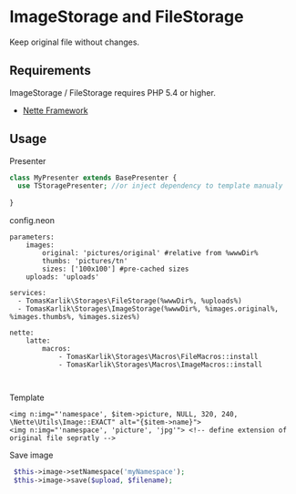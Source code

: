 # ImageStorage and FileStorage
Keep original file without changes.

Requirements
------------

ImageStorage / FileStorage requires PHP 5.4 or higher.

- [Nette Framework](https://github.com/nette/nette)

Usage
-----

Presenter
```php
class MyPresenter extends BasePresenter { 
  use TStoragePresenter; //or inject dependency to template manualy
  
}
```
config.neon
```text
parameters:
	images:	
		original: 'pictures/original' #relative from %wwwDir%
		thumbs: 'pictures/tn'
		sizes: ['100x100'] #pre-cached sizes
	uploads: 'uploads'

services:
  - TomasKarlik\Storages\FileStorage(%wwwDir%, %uploads%)
  - TomasKarlik\Storages\ImageStorage(%wwwDir%, %images.original%, %images.thumbs%, %images.sizes%)

nette:
	latte:
		macros:
			- TomasKarlik\Storages\Macros\FileMacros::install
			- TomasKarlik\Storages\Macros\ImageMacros::install
			
			
```

Template
```latte
<img n:img="'namespace', $item->picture, NULL, 320, 240, \Nette\Utils\Image::EXACT" alt="{$item->name}">
<img n:img="'namespace', 'picture', 'jpg'"> <!-- define extension of original file sepratly -->
```

Save image
```php
 $this->image->setNamespace('myNamespace');
 $this->image->save($upload, $filename);

```
